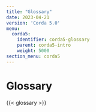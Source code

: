 ```yaml
---
title: "Glossary"
date: 2023-04-21
version: 'Corda 5.0'
menu:
  corda5:
    identifier: corda5-glossary
    parent: corda5-intro
    weight: 5000
section_menu: corda5
---
```

# Glossary
{{< glossary >}}